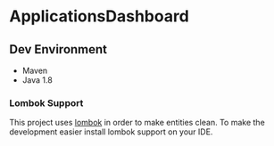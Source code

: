 # ApplicationsDashboard


## Dev Environment

- Maven
- Java 1.8

### Lombok Support

This project uses [lombok](https://projectlombok.org/) in order to make entities clean. To make the development easier install 
lombok support on your IDE.